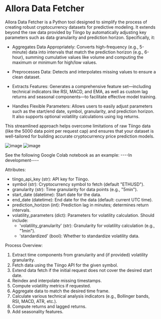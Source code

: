# Allora Data Fetcher

Allora Data Fetcher is a Python tool designed to simplify the process of creating robust cryptocurrency datasets for predictive modeling. It extends beyond the raw data provided by Tiingo by automatically adjusting key parameters such as data granularity and prediction horizon. Specifically, it:

- Aggregates Data Appropriately: Converts high-frequency (e.g., 5-minute) data into intervals that match the prediction horizon (e.g., 6-hour), summing cumulative values like volume and computing the maximum or minimum for high/low values.

- Preprocesses Data: Detects and interpolates missing values to ensure a clean dataset.

- Extracts Features: Generates a comprehensive feature set—including technical indicators like RSI, MACD, and EMA, as well as custom lag returns and seasonal components—to facilitate effective model training.

- Handles Flexible Parameters: Allows users to easily adjust parameters such as the start/end date, symbol, granularity, and prediction horizon. It also supports optional volatility calculations using log returns.

This streamlined approach helps overcome limitations of raw Tiingo data (like the 5000 data point per request cap) and ensures that your dataset is well-tailored for building accurate cryptocurrency price prediction models.

![image](https://github.com/user-attachments/assets/fdd899ba-349f-4f6f-b230-42452040e808)
![image](https://github.com/user-attachments/assets/3363ef5d-f392-4d72-a5bb-fe2244e484cb)


See the following Google Colab notebook as an example: ----In development----

Attributes:

- tiingo_api_key (str): API key for Tiingo.
- symbol (str): Cryptocurrency symbol to fetch (default "ETHUSD").
- granularity (str): Time granularity for data points (e.g., "5min").
- start_date (datetime): Start date for the data.
- end_date (datetime): End date for the data (default: current UTC time).
- prediction_horizon (int): Prediction lag in minutes; determines return intervals.
- volatility_parameters (dict): Parameters for volatility calculation. Should include:
   -  'volatility_granularity' (str): Granularity for volatility calculation (e.g., "1min").
   -   'standardized' (bool): Whether to standardize volatility data.
 

 Process Overview:
  1. Extract time components from granularity and (if provided) volatility granularity.
  2. Fetch data using the Tiingo API for the given symbol.
  3. Extend data fetch if the initial request does not cover the desired start date.
  4. Reindex and interpolate missing timestamps.
  5. Compute volatility metrics if requested.
  6. Aggregate data to match the desired time frame.
  7. Calculate various technical analysis indicators (e.g., Bollinger bands, RSI, MACD, ATR, etc.).
  8. Compute returns and lagged returns.
  9. Add seasonality features.




